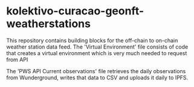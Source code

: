 # kolektivo-curacao-geonft-weatherstations
This repository contains building blocks for the off-chain to on-chain weather station data feed. The 'Virtual Environment' file consists of code that creates a virtual environment which is very much needed to request from API

The 'PWS API Current observations' file retrieves the daily observations from Wunderground, writes that data to CSV and uploads it daily to IPFS. 
 
